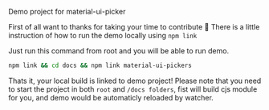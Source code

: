 Demo project for material-ui-picker

First of all want to thanks for taking your time to contribute 🎉
There is a little instruction of how to run the demo locally using `npm link`

Just run this command from root and you will be able to run demo.

```sh
npm link && cd docs && npm link material-ui-pickers
```

Thats it, your local build is linked to demo project!
Please note that you need to start the project in both `root` and `/docs folders`, fist will build cjs module for you, and demo would be automaticly reloaded by watcher.
